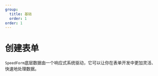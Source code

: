 ```yaml
---
group:
  title: 基础
  order: 1
order: 1  
---
```


# 创建表单

`SpeedForm`底层数据由一个响应式系统驱动，它可以让你在表单开发中更加灵活、快速地处理数据。


